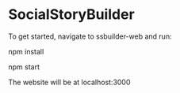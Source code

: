 # SocialStoryBuilder

To get started, navigate to ssbuilder-web and run:

npm install

npm start

The website will be at localhost:3000

